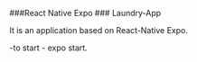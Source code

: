 ###React Native Expo ### Laundry-App

It is an application based on React-Native Expo.

-to start - expo start.

